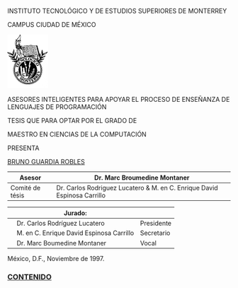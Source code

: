 INSTITUTO TECNOLÓGICO Y DE ESTUDIOS SUPERIORES DE MONTERREY

CAMPUS CIUDAD DE MÉXICO

![](Image5.gif)

ASESORES INTELIGENTES PARA APOYAR EL PROCESO DE ENSEÑANZA DE LENGUAJES DE PROGRAMACIÓN

TESIS QUE PARA OPTAR POR EL GRADO DE

MAESTRO EN CIENCIAS DE LA COMPUTACIÓN

PRESENTA

[BRUNO GUARDIA ROBLES](mailto:bguardia@sinergia-web.com.mx)


| Asesor | Dr. Marc Broumedine Montaner |
|--------|-------|
| Comité de tésis | Dr. Carlos Rodriguez Lucatero & M. en C. Enrique David Espinosa Carrillo


|  |       Jurado:                         |          |
|---------|--------------------------------|----------|
|         | Dr. Carlos Rodríguez Lucatero  | Presidente   |
|         | M. en C. Enrique David Espinosa Carrillo | Secretario |
|         | Dr. Marc Boumedine Montaner    | Vocal        |


México, D.F., Noviembre de 1997.


### [CONTENIDO](contenido.md)